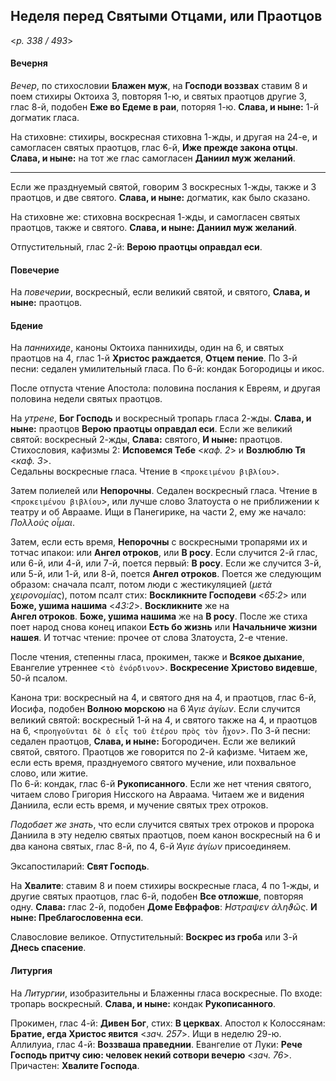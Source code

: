 
## Неделя перед Святыми Отцами, или Праотцов  

<*p. 338 / 493*>

#### Вечерня

*Вечер*, по стихословии **Блажен муж**, на **Господи воззвах** ставим 8 и поем стихиры Октоиха 3, 
повторяя 1-ю, и святых праотцов другие 3, глас 8-й, подобен **Еже во Едеме в раи**, поторяя 1-ю. 
**Слава, и ныне:** 1-й догматик гласа.   

На стиховне: стихиры, воскресная стиховна 1-жды, и другая на 24-е, и самогласен святых праотцов, 
глас 6-й, **Иже прежде закона отцы**. **Слава, и ныне:** на тот же глас самогласен **Даниил муж желаний**. 

--- 

Если же празднуемый святой, говорим 3 воскресных 1-жды, также и 3 праотцов, и две святого. 
**Слава, и ныне:** догматик, как было сказано. 

На стиховне же: стиховна воскресная 1-жды, и самогласен святых праотцов, также и святого. 
**Слава, и ныне: Даниил муж желаний**. 

Отпустительный, глас 2-й: **Верою праотцы оправдал еси**. 

#### Повечерие

На *повечерии*, воскресный, если великий святой, и святого, **Слава, и ныне:** праотцов. 

#### Бдение

На *паннихиде*, каноны Октоиха паннихиды, один на 6, и святых праотцов на 4, глас 1-й 
**Христос раждается**, **Отцем пение**. 
По 3-й песни: седален умилительный гласа. 
По 6-й: кондак Богородицы и икос. 

После отпуста чтение Апостола: половина послания к Евреям, и другая половина недели святых праотцов. 

На *утрене*, **Бог Господь** и воскресный тропарь гласа 2-жды. **Слава, и ныне:** праотцов **Верою 
праотцы оправдал еси**. Если же великий святой: воскресный 2-жды, **Слава:** святого, 
**И ныне:** праотцов. Стихословия, кафизмы 2: **Исповемся Тебе** <*каф. 2*> и **Возлюблю Тя** <*каф. 3*>.  
Седальны воскресные гласа. Чтение в <`προκειμένου βιβλίου`>. 

Затем полиелей или **Непорочны**. Седален воскресный гласа. 
Чтение в <`προκειμένου βιβλίου`>, или лучше слово Златоуста о не приближении к театру и об Аврааме. 
Ищи в Панегирике, на части 2, ему же начало: *Πολλούς οἶμαι*. 

Затем, если есть время, **Непорочны** с воскресными тропарями их и тотчас ипакои: или **Ангел отроков**, 
или **В росу**. Если случится 2-й глас, или 6-й, или 4-й, или 7-й, поется первый: **В росу**. Если же 
случится 3-й, или 5-й, или 1-й, или 8-й, поется **Ангел отроков**. Поется же следующим образом: 
сначала псалт, потом люди с жестикуляцией (*μετὰ χειρονομίας*), потом псалт стих: 
**Воскликните Господеви** <*65:2*> или **Боже, ушима нашима** <*43:2*>. **Воскликните** же на  
**Ангел отроков**. **Боже, ушима нашима** же на **В росу**. После же стиха поет народ снова конец 
ипакои **Есть бо жизнь** или **Начальниче жизни нашея**. И тотчас чтение: прочее от слова Златоуста, 
2-е чтение. 

После чтения, степенны гласа, прокимен, также и **Всякое дыхание**, Евангелие утреннее <`τὸ ἐνόρδινον`>. 
**Воскресение Христово видевше**, 50-й псалом. 

Канона три: воскресный на 4, и святого дня на 4, и праотцов, глас 6-й, Иосифа, подобен **Волною 
морскою** на 6 *̔Αγιε ἁγίων*. Если случится великий святой: воскресный 1-й на 4, и святого также на 4, 
и праотцов на 6, <`προηγοῦνται δὲ ὁ εἷς τοῦ ἐτέρου πρὸς τὸν ἦχον`>.
По 3-й песни: седален праотцов, **Слава, и ныне:** Богородичен. Если же великий святой, святого. 
Праотцов же говорится по 2-й кафизме. Читаем же, если есть время, празднуемого святого мучение, или 
похвальное слово, или житие.  
По 6-й: кондак, глас 6-й **Рукописанного**. Если же нет чтения святого, читаем слово Григория Нисского 
на Авраама. Читаем же и видения Даниила, если есть время, и мучение святых трех отроков.   

*Подобает же знать*, что если случится святых трех отроков и пророка Даниила в эту неделю святых 
праотцов, поем канон воскресный на 6 и два канона святых, глас 8-й, по 4, 6-й *̔Αγιε ἁγίων* 
присоединяем. 

Эксапостиларий: **Свят Господь**. 

На **Хвалите**: ставим 8 и поем стихиры воскресные гласа, 4 по 1-жды, и другие святых праотцов, 
глас 6-й, подобен **Все отложше**, повторяя одну. **Слава:** глас 2-й, подобен **Доме Евфрафов**: 
*̓́Ηστραψεν ἀληϑῶς*. **И ныне: Преблагословенна еси**.  

Славословие великое. Отпустительный: **Воскрес из гроба** или 3-й **Днесь спасение**. 

#### Литургия

На *Литургии*, изобразительны и Блаженны гласа воскресные. 
По входе: тропарь воскресный. **Слава, и ныне:** кондак **Рукописанного**.  
 
Прокимен, глас 4-й: **Дивен Бог**, стих: **В церквах**. 
Апостол к Колоссянам: **Братие, егда Христос явится** <*зач. 257*>. Ищи в неделю 29-ю. 
Аллилуиа, глас 4-й: **Воззваша праведнии**. 
Евангелие от Луки: **Рече Господь притчу сию: человек некий сотвори вечерю** <*зач. 76*>. 
Причастен: **Хвалите Господа**. 
